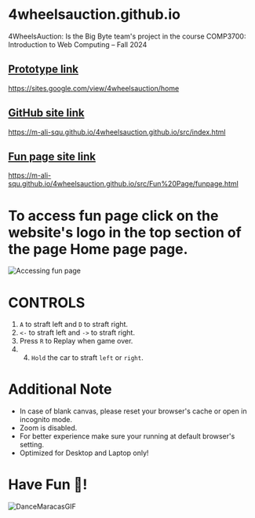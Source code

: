 # 4wheelsauction.github.io
4WheelsAuction: Is the Big Byte team's project in the course COMP3700: Introduction to Web Computing – Fall 2024

## [Prototype link]([https://pages.github.com/](https://sites.google.com/view/4wheelsauction/home))
https://sites.google.com/view/4wheelsauction/home

## [GitHub site link]([https://pages.github.com/](https://m-ali-squ.github.io/4wheelsauction.github.io/src/index.html))
https://m-ali-squ.github.io/4wheelsauction.github.io/src/index.html

## [Fun page site link]([https://m-ali-squ.github.io/4wheelsauction.github.io/src/Fun%20Page/funpagehtml](https://m-ali-squ.github.io/4wheelsauction.github.io/src/Fun%20Page/funpage.html))
https://m-ali-squ.github.io/4wheelsauction.github.io/src/Fun%20Page/funpage.html

# To access fun page click on the website's logo in the top section of the page **Home page page**.
![Accessing fun page](https://github.com/user-attachments/assets/fbf965cb-0988-4522-a3cd-11dab365d0e3)

# CONTROLS
1. `A` to straft left and `D` to straft right.
2. `<-` to straft left and `->` to straft right.
3. Press `R` to Replay when game over.
4. 4. `Hold` the car to straft `left` or `right`.

# Additional Note
- In case of blank canvas, please reset your browser's cache or open in incognito mode.
- Zoom is disabled.
- For better experience make sure your running at default browser's setting.
- Optimized for Desktop and Laptop only!

# Have Fun 💖!
![DanceMaracasGIF](https://github.com/user-attachments/assets/6dbe2dc6-e546-431f-b04c-8f57de2f7e0a)

